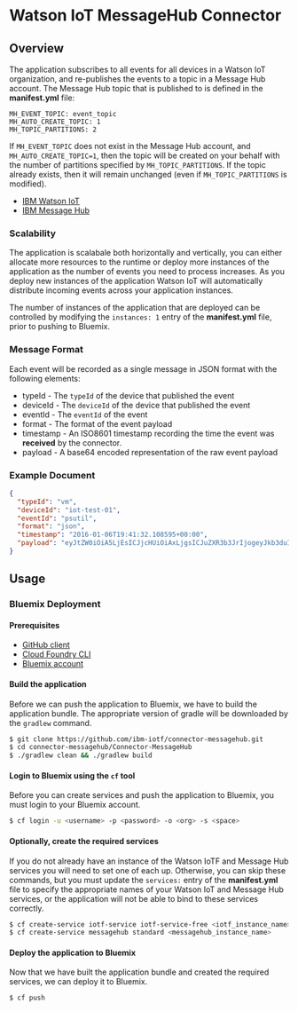 # Watson IoT MessageHub Connector

## Overview
The application subscribes to all events for all devices in a Watson IoT organization, and re-publishes the events to a topic in a Message Hub account.  The Message Hub topic that is published to is defined in the **manifest.yml** file:  
```
MH_EVENT_TOPIC: event_topic  
MH_AUTO_CREATE_TOPIC: 1  
MH_TOPIC_PARTITIONS: 2  
```  
If `MH_EVENT_TOPIC` does not exist in the Message Hub account, and `MH_AUTO_CREATE_TOPIC=1`, then the topic will be created on your behalf with the number of partitions specified by `MH_TOPIC_PARTITIONS`.  If the topic already exists, then it will remain unchanged (even if `MH_TOPIC_PARTITIONS` is modified).

- [IBM Watson IoT](https://internetofthings.ibmcloud.com)
- [IBM Message Hub](https://developer.ibm.com/messaging/message-hub/)

### Scalability
The application is scalabale both horizontally and vertically, you can either allocate more resources to the runtime or deploy more instances of the application as the number of events you need to process increases.  As you deploy new instances of the application Watson IoT will automatically distribute incoming events across your application instances.  

The number of instances of the application that are deployed can be controlled by modifying the `instances: 1` entry of the **manifest.yml** file, prior to pushing to Bluemix.

### Message Format
Each event will be recorded as a single message in JSON format with the following elements:  
- typeId - The ``typeId`` of the device that published the event  
- deviceId - The ``deviceId`` of the device that published the event  
- eventId - The ``eventId`` of the event  
- format - The format of the event payload  
- timestamp - An ISO8601 timestamp recording the time the event was **received** by the connector.  
- payload - A base64 encoded representation of the raw event payload  

### Example Document
```json
{
  "typeId": "vm",
  "deviceId": "iot-test-01",
  "eventId": "psutil",  
  "format": "json",
  "timestamp": "2016-01-06T19:41:32.108595+00:00",
  "payload": "eyJtZW0iOiA5LjEsICJjcHUiOiAxLjgsICJuZXR3b3JrIjogeyJkb3duIjogMC42OCwgInVwIjog MC4wMn19 "
}
```

## Usage

### Bluemix Deployment

#### Prerequisites
+ [GitHub client](https://github.com/)
+ [Cloud Foundry CLI](https://github.com/cloudfoundry/cli/releases)
+ [Bluemix account](https://bluemix.net/registration)

#### Build the application
Before we can push the application to Bluemix, we have to build the application bundle.  The appropriate version of gradle will be downloaded by the `gradlew` command.
```bash
$ git clone https://github.com/ibm-iotf/connector-messagehub.git
$ cd connector-messagehub/Connector-MessageHub
$ ./gradlew clean && ./gradlew build
```

#### Login to Bluemix using the `cf` tool
Before you can create services and push the application to Bluemix, you must login to your Bluemix account.
```bash
$ cf login -u <username> -p <password> -o <org> -s <space>
```

#### Optionally, create the required services
If you do not already have an instance of the Watson IoTF and Message Hub services you will need to set one of each up. Otherwise, you can skip these commands, but you must update the `services:` entry of the **manifest.yml** file to specify the appropriate names of your Watson IoT and Message Hub services, or the application will not be able to bind to these services correctly.
```bash
$ cf create-service iotf-service iotf-service-free <iotf_instance_name>
$ cf create-service messagehub standard <messagehub_instance_name>
```

#### Deploy the application to Bluemix
Now that we have built the application bundle and created the required services, we can deploy it to Bluemix.
```bash
$ cf push
```
